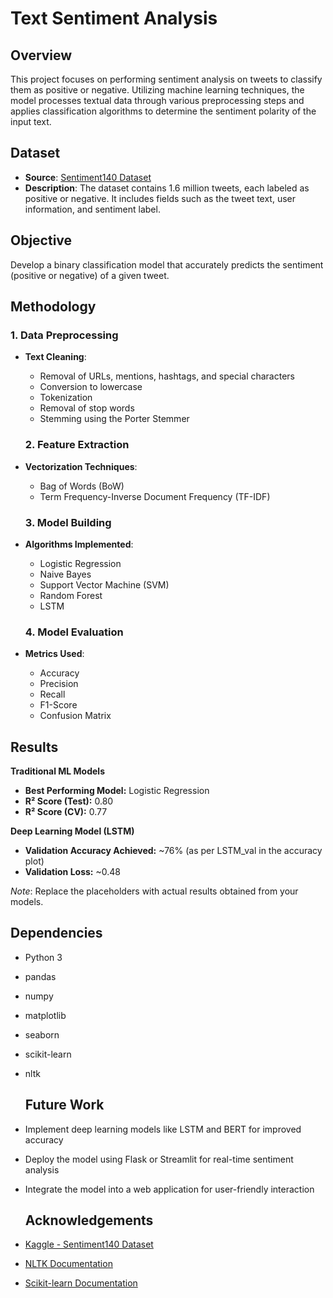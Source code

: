 # **Text Sentiment Analysis**

## **Overview**

This project focuses on performing sentiment analysis on tweets to classify them as positive or negative. Utilizing machine learning techniques, the model processes textual data through various preprocessing steps and applies classification algorithms to determine the sentiment polarity of the input text.

## **Dataset**

* **Source**: [Sentiment140 Dataset](https://www.kaggle.com/datasets/kazanova/sentiment140)  
* **Description**: The dataset contains 1.6 million tweets, each labeled as positive or negative. It includes fields such as the tweet text, user information, and sentiment label.

## **Objective**

Develop a binary classification model that accurately predicts the sentiment (positive or negative) of a given tweet.

## **Methodology**

### **1\. Data Preprocessing**

* **Text Cleaning**:  
  * Removal of URLs, mentions, hashtags, and special characters  
  * Conversion to lowercase  
  * Tokenization  
  * Removal of stop words  
  * Stemming using the Porter Stemmer

  ### **2\. Feature Extraction**

* **Vectorization Techniques**:  
  * Bag of Words (BoW)  
  * Term Frequency-Inverse Document Frequency (TF-IDF)

  ### **3\. Model Building**

* **Algorithms Implemented**:  
  * Logistic Regression  
  * Naive Bayes  
  * Support Vector Machine (SVM)  
  * Random Forest  
  * LSTM

  ### **4\. Model Evaluation**

* **Metrics Used**:  
  * Accuracy  
  * Precision  
  * Recall  
  * F1-Score  
  * Confusion Matrix

## **Results**

**Traditional ML Models**

* **Best Performing Model:** Logistic Regression  
* **R² Score (Test):** 0.80  
* **R² Score (CV):** 0.77

**Deep Learning Model (LSTM)**

* **Validation Accuracy Achieved:** \~76% (as per LSTM\_val in the accuracy plot)  
* **Validation Loss:** \~0.48

*Note*: Replace the placeholders with actual results obtained from your models.

## **Dependencies**

* Python 3  
* pandas  
* numpy  
* matplotlib  
* seaborn  
* scikit-learn  
* nltk

  ## **Future Work**

* Implement deep learning models like LSTM and BERT for improved accuracy  
* Deploy the model using Flask or Streamlit for real-time sentiment analysis  
* Integrate the model into a web application for user-friendly interaction

  ## **Acknowledgements**

* [Kaggle \- Sentiment140 Dataset](https://www.kaggle.com/datasets/kazanova/sentiment140)  
* [NLTK Documentation](https://www.nltk.org/)  
* [Scikit-learn Documentation](https://scikit-learn.org/stable/)